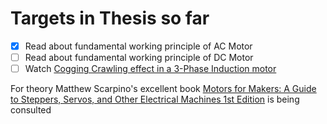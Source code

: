 # Targets in Thesis so far
- [x] Read about fundamental working principle of AC Motor
- [ ] Read about fundamental working principle of DC Motor
- [ ] Watch [Cogging Crawling effect in a 3-Phase Induction motor](https://youtu.be/pYa5VOaQHyo)

For theory Matthew Scarpino's excellent book [Motors for Makers: A Guide to Steppers, Servos, and Other Electrical Machines 1st Edition](https://www.amazon.com/gp/product/0134032837/ref=dbs_a_def_rwt_bibl_vppi_i0) is being consulted


